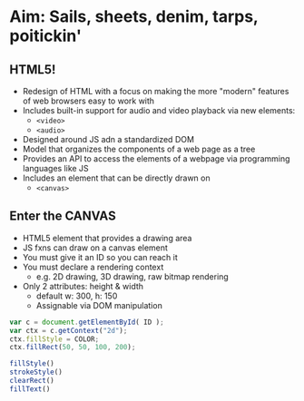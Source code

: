 # Aim: Sails, sheets, denim, tarps, poitickin'

## HTML5!

* Redesign of HTML with a focus on making the more "modern" features of
  web browsers easy to work with
* Includes built-in support for audio and video playback via new
  elements:
    - `<video>`
    - `<audio>`
* Designed around JS adn a standardized DOM
* Model that organizes the components of a web page as a tree
* Provides an API to access the elements of a webpage via programming
  languages like JS
* Includes an element that can be directly drawn on
    - `<canvas>`

## Enter the CANVAS

* HTML5 element that provides a drawing area
* JS fxns can draw on a canvas element
* You must give it an ID so you can reach it
* You must declare a rendering context
    - e.g. 2D drawing, 3D drawing, raw bitmap rendering
* Only 2 attributes: height & width
    - default w: 300, h: 150
    - Assignable via DOM manipulation

```javascript
var c = document.getElementById( ID );
var ctx = c.getContext("2d");
ctx.fillStyle = COLOR;
ctx.fillRect(50, 50, 100, 200);

fillStyle()
strokeStyle()
clearRect()
fillText()
```
